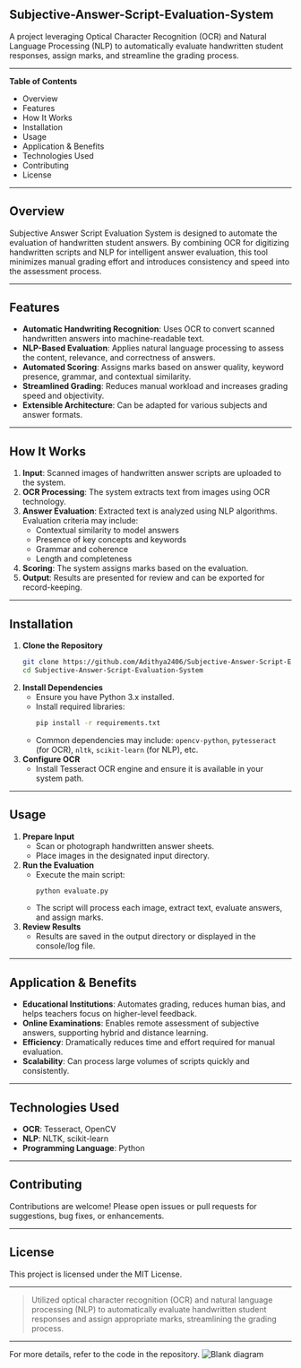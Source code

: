 ## Subjective-Answer-Script-Evaluation-System
A project leveraging Optical Character Recognition (OCR) and Natural Language Processing (NLP) to automatically evaluate handwritten student responses, assign marks, and streamline the grading process.

---
**Table of Contents**
- Overview
- Features
- How It Works
- Installation
- Usage
- Application & Benefits
- Technologies Used
- Contributing
- License

---
## Overview
Subjective Answer Script Evaluation System is designed to automate the evaluation of handwritten student answers. By combining OCR for digitizing handwritten scripts and NLP for intelligent answer evaluation, this tool minimizes manual grading effort and introduces consistency and speed into the assessment process.

---
## Features
- **Automatic Handwriting Recognition**: Uses OCR to convert scanned handwritten answers into machine-readable text.
- **NLP-Based Evaluation**: Applies natural language processing to assess the content, relevance, and correctness of answers.
- **Automated Scoring**: Assigns marks based on answer quality, keyword presence, grammar, and contextual similarity.
- **Streamlined Grading**: Reduces manual workload and increases grading speed and objectivity.
- **Extensible Architecture**: Can be adapted for various subjects and answer formats.

---
## How It Works
1. **Input**: Scanned images of handwritten answer scripts are uploaded to the system.
2. **OCR Processing**: The system extracts text from images using OCR technology.
3. **Answer Evaluation**: Extracted text is analyzed using NLP algorithms. Evaluation criteria may include:
   - Contextual similarity to model answers
   - Presence of key concepts and keywords
   - Grammar and coherence
   - Length and completeness
4. **Scoring**: The system assigns marks based on the evaluation.
5. **Output**: Results are presented for review and can be exported for record-keeping.

---
## Installation
1. **Clone the Repository**
   ```bash
   git clone https://github.com/Adithya2406/Subjective-Answer-Script-Evaluation-System.git
   cd Subjective-Answer-Script-Evaluation-System
   ```
2. **Install Dependencies**
   - Ensure you have Python 3.x installed.
   - Install required libraries:
     ```bash
     pip install -r requirements.txt
     ```
   - Common dependencies may include: `opencv-python`, `pytesseract` (for OCR), `nltk`, `scikit-learn` (for NLP), etc.
3. **Configure OCR**
   - Install Tesseract OCR engine and ensure it is available in your system path.

---
## Usage
1. **Prepare Input**
   - Scan or photograph handwritten answer sheets.
   - Place images in the designated input directory.
2. **Run the Evaluation**
   - Execute the main script:
     ```bash
     python evaluate.py
     ```
   - The script will process each image, extract text, evaluate answers, and assign marks.
3. **Review Results**
   - Results are saved in the output directory or displayed in the console/log file.

---
## Application & Benefits
- **Educational Institutions**: Automates grading, reduces human bias, and helps teachers focus on higher-level feedback.
- **Online Examinations**: Enables remote assessment of subjective answers, supporting hybrid and distance learning.
- **Efficiency**: Dramatically reduces time and effort required for manual evaluation.
- **Scalability**: Can process large volumes of scripts quickly and consistently.

---
## Technologies Used
- **OCR**: Tesseract, OpenCV
- **NLP**: NLTK, scikit-learn
- **Programming Language**: Python

---
## Contributing
Contributions are welcome! Please open issues or pull requests for suggestions, bug fixes, or enhancements.

---
## License
This project is licensed under the MIT License.

---
> Utilized optical character recognition (OCR) and natural language processing (NLP) to automatically evaluate handwritten student responses and assign appropriate marks, streamlining the grading process.

---
For more details, refer to the code in the repository.
![Blank diagram](https://github.com/user-attachments/assets/ab91785a-4b1a-4557-89fb-87627a4d2788)
